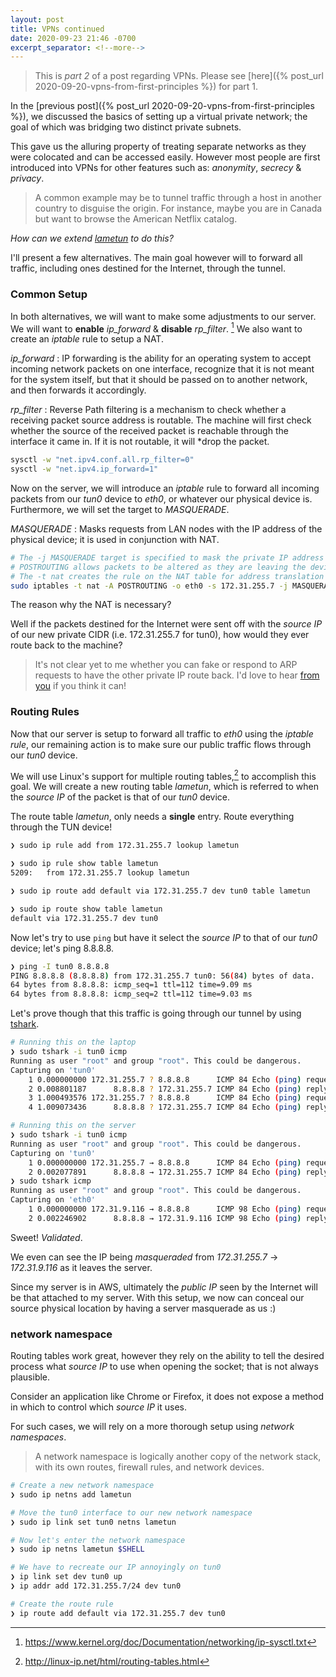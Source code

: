 ```yaml
---
layout: post
title: VPNs continued
date: 2020-09-23 21:46 -0700
excerpt_separator: <!--more-->
---
```


> This is _part 2_ of a post regarding VPNs. Please see [here]({% post_url 2020-09-20-vpns-from-first-principles %}) for part 1.

In the [previous post]({% post_url 2020-09-20-vpns-from-first-principles %}), we discussed the basics of setting up a virtual private network; the goal of which was bridging two distinct private subnets.

This gave us the alluring property of treating separate networks as they were colocated and can be accessed easily. However most people are first introduced into VPNs for other features such as: _anonymity_, _secrecy_ & _privacy_.

> A common example may be to tunnel traffic through a host in another country to disguise the origin. For instance, maybe you are in Canada but want to browse the American Netflix catalog.

_How can we extend [lametun](https://github.com/fzakaria/lametun) to do this?_

I'll present a few alternatives. The main goal however will to forward all traffic, including ones destined for the Internet, through the tunnel.

### Common Setup

In both alternatives, we will want to make some adjustments to our server. We will want to **enable** _ip_forward_ & **disable** _rp_filter_. [^1] We also want to create an _iptable_ rule to setup a NAT.

_ip_forward_
: IP forwarding is the ability for an operating system to accept incoming network packets on one interface, recognize that it is not meant for the system itself, but that it should be passed on to another network, and then forwards it accordingly.

_rp_filter_
: Reverse Path filtering is a mechanism to check whether a receiving packet source address is routable. The machine will first check whether the source of the received packet is reachable through the interface it came in. If it is not routable, it will *drop the packet.

```bash
sysctl -w "net.ipv4.conf.all.rp_filter=0"
sysctl -w "net.ipv4.ip_forward=1"
```

Now on the server, we will introduce an _iptable_ rule to forward all incoming packets from our _tun0_ device to _eth0_, or whatever our physical device is.
Furthermore, we will set the target to _MASQUERADE_.

_MASQUERADE_
: Masks requests from LAN nodes with the IP address of the physical device; it is used in conjunction with NAT.

```bash
# The -j MASQUERADE target is specified to mask the private IP address of a node with the external IP address of the firewall/gateway
# POSTROUTING allows packets to be altered as they are leaving the device
# The -t nat creates the rule on the NAT table for address translation
sudo iptables -t nat -A POSTROUTING -o eth0 -s 172.31.255.7 -j MASQUERADE
```

The reason why the NAT is necessary?

Well if the packets destined for the Internet were sent off with the _source IP_ of our new private CIDR (i.e. 172.31.255.7 for tun0), how would they ever route back to the machine?

> It's not clear yet to me whether you can fake or respond to ARP requests to have the other private IP route back. I'd love to hear [from you](mailto:farid.m.zakaria@gmail.com) if you think it can!

### Routing Rules

Now that our server is setup to forward all traffic to _eth0_ using the _iptable rule_, our remaining action is to make sure our public traffic flows through our _tun0_ device.

We will use Linux's support for multiple routing tables,[^2] to accomplish this goal. We will create a new routing table _lametun_, which is referred to when the _source IP_ of the packet is that of our _tun0_ device.

The route table _lametun_, only needs a **single** entry. Route everything through the TUN device!

```bash
❯ sudo ip rule add from 172.31.255.7 lookup lametun

❯ sudo ip rule show table lametun
5209:   from 172.31.255.7 lookup lametun

❯ sudo ip route add default via 172.31.255.7 dev tun0 table lametun

❯ sudo ip route show table lametun
default via 172.31.255.7 dev tun0

```

Now let's try to use `ping` but have it select the _source IP_ to that of our _tun0_ device; let's ping 8.8.8.8.

```bash
❯ ping -I tun0 8.8.8.8
PING 8.8.8.8 (8.8.8.8) from 172.31.255.7 tun0: 56(84) bytes of data.
64 bytes from 8.8.8.8: icmp_seq=1 ttl=112 time=9.09 ms
64 bytes from 8.8.8.8: icmp_seq=2 ttl=112 time=9.03 ms
```

Let's prove though that this traffic is going through our tunnel by using [tshark](https://www.wireshark.org/docs/man-pages/tshark.html).

```bash
# Running this on the laptop
❯ sudo tshark -i tun0 icmp
Running as user "root" and group "root". This could be dangerous.
Capturing on 'tun0'
    1 0.000000000 172.31.255.7 ? 8.8.8.8      ICMP 84 Echo (ping) request  id=0x3f0d, seq=17/4352, ttl=64
    2 0.008801187      8.8.8.8 ? 172.31.255.7 ICMP 84 Echo (ping) reply    id=0x3f0d, seq=17/4352, ttl=112 (request in 1)
    3 1.000493576 172.31.255.7 ? 8.8.8.8      ICMP 84 Echo (ping) request  id=0x3f0d, seq=18/4608, ttl=64
    4 1.009073436      8.8.8.8 ? 172.31.255.7 ICMP 84 Echo (ping) reply    id=0x3f0d, seq=18/4608, ttl=112 (request in 3)

# Running this on the server
❯ sudo tshark -i tun0 icmp
Running as user "root" and group "root". This could be dangerous.
Capturing on 'tun0'
    1 0.000000000 172.31.255.7 → 8.8.8.8      ICMP 84 Echo (ping) request  id=0x3f0d, seq=88/22528, ttl=64
    2 0.002077891      8.8.8.8 → 172.31.255.7 ICMP 84 Echo (ping) reply    id=0x3f0d, seq=88/22528, ttl=112 (request in 1)
❯ sudo tshark icmp
Running as user "root" and group "root". This could be dangerous.
Capturing on 'eth0'
    1 0.000000000 172.31.9.116 → 8.8.8.8      ICMP 98 Echo (ping) request  id=0x3f0d, seq=110/28160, ttl=63
    2 0.002246902      8.8.8.8 → 172.31.9.116 ICMP 98 Echo (ping) reply    id=0x3f0d, seq=110/28160, ttl=113 (request in 1)
```

Sweet! _Validated_.

We even can see the IP being _masqueraded_ from _172.31.255.7_ -> _172.31.9.116_ as it leaves the server.

Since my server is in AWS, ultimately the _public IP_ seen by the Internet will be that attached to my server. With this setup, we now can conceal our source physical location by having a server masquerade as us :)

### network namespace

Routing tables work great, however they rely on the ability to tell the desired process what _source IP_ to use when opening the socket; that is not always plausible.

Consider an application like Chrome or Firefox, it does not expose a method in which to control which _source IP_ it uses.

For such cases, we will rely on a more thorough setup using _network namespaces_.

> A network namespace is logically another copy of the network stack,
> with its own routes, firewall rules, and network devices.

```bash
# Create a new network namespace
❯ sudo ip netns add lametun

# Move the tun0 interface to our new network namespace
❯ sudo ip link set tun0 netns lametun

# Now let's enter the network namespace
❯ sudo ip netns lametun $SHELL

# We have to recreate our IP annoyingly on tun0
❯ ip link set dev tun0 up
❯ ip addr add 172.31.255.7/24 dev tun0

# Create the route rule
❯ ip route add default via 172.31.255.7 dev tun0
```

[^1]: <https://www.kernel.org/doc/Documentation/networking/ip-sysctl.txt>
[^2]: <http://linux-ip.net/html/routing-tables.html>